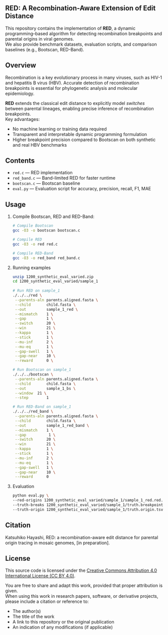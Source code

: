 ## RED: A Recombination-Aware Extension of Edit Distance

This repository contains the implementation of **RED**, a dynamic programming–based algorithm for detecting recombination breakpoints and parental origins in viral genomes.  
We also provide benchmark datasets, evaluation scripts, and comparison baselines (e.g., Bootscan, RED-Band).  

## Overview
Recombination is a key evolutionary process in many viruses, such as HIV-1 and hepatitis B virus (HBV). Accurate detection of recombination breakpoints is essential for phylogenetic analysis and molecular epidemiology.  

**RED** extends the classical edit distance to explicitly model *switches* between parental lineages, enabling precise inference of recombination breakpoints.  
Key advantages:
- No machine learning or training data required  
- Transparent and interpretable dynamic programming formulation  
- Higher breakpoint precision compared to Bootscan on both synthetic and real HBV benchmarks  

## Contents
- `red.c` — RED implementation 
- `red_band.c` — Band-limited RED for faster runtime  
- `bootscan.c` — Bootscan baseline  
- `eval.py` — Evaluation script for accuracy, precision, recall, F1, MAE  

## Usage
1. Compile Bootscan, RED and RED-Band:

   ```bash
   # Compile Bootscan
   gcc -O3 -o bootscan bootscan.c

   # Compile RED
   gcc -O3 -o red red.c

   # Compile RED-Band
   gcc -O3 -o red_band red_band.c

2. Running examples
   ```bash
   unzip 1200_synthetic_eval_varied.zip
   cd 1200_synthetic_eval_varied/sample_1
    
   # Run RED on sample_1
   ./../../red \
    --parents-aln parents.aligned.fasta \
    --child       child.fasta \
    --out         sample_1_red \
    --mismatch    1 \
    --gap         1 \
    --switch      20 \
    --win         21 \
    --kappa       1 \
    --stick       1 \
    --mu-inf      2 \
    --mu-eq       1 \
    --gap-swell   1 \
    --gap-near    10 \
    --reward      0 \

   # Run Bootscan on sample_1
   ./../../bootscan \
    --parents-aln parents.aligned.fasta \
    --child       child.fasta \
    --out         sample_1_bs \
    --window  21 \
    --step        1

   # Run RED-Band on sample_1
   ./../../red_band \
    --parents-aln parents.aligned.fasta \
    --child       child.fasta \
    --out         sample_1_red_band \
    --mismatch    1 \
    --gap          1 \
    --switch      20 \
    --win         21 \
    --kappa       1 \
    --stick       1 \
    --mu-inf      2 \
    --mu-eq       1 \
    --gap-swell   1 \
    --gap-near    10 \
    --reward      0

3. Evaluation
   ```bash
   python eval.py \
   --red-origins 1200_synthetic_eval_varied/sample_1/sample_1_red.red.origins.tsv \
   --truth-breaks 1200_synthetic_eval_varied/sample_1/truth.breakpoints.json \
   --truth-origin 1200_synthetic_eval_varied/sample_1/truth.origin.tsv 

## Citation

Katsuhiko Hayashi, RED: a recombination-aware edit distance for parental origin tracing in mosaic genomes, [in preparation].


## License

This source code is licensed under the [Creative Commons Attribution 4.0 International License (CC BY 4.0)](https://creativecommons.org/licenses/by/4.0/).

You are free to share and adapt this work, provided that proper attribution is given.  
When using this work in research papers, software, or derivative projects, please include a citation or reference to:

- The author(s)
- The title of the work
- A link to this repository or the original publication
- An indication of any modifications (if applicable)
